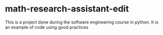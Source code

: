 # math-research-assistant-edit
This is a project done during the software engineering course in python.
It is an example of code using good practices
